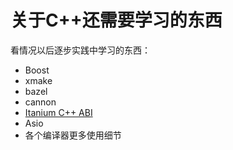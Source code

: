 # 关于C++还需要学习的东西

看情况以后逐步实践中学习的东西：
- Boost
- xmake
- bazel
- cannon
- [Itanium C++ ABI](http://itanium-cxx-abi.github.io/cxx-abi/)
- Asio
- 各个编译器更多使用细节